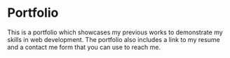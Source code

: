 # Portfolio
This is a portfolio which showcases my previous works to demonstrate my skills in web development. The portfolio also includes a link to my resume and a contact me form that you can use to reach me.
